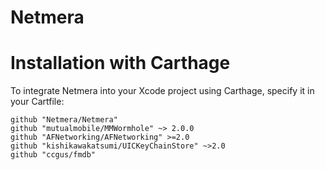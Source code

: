 # Netmera

# Installation with Carthage

To integrate Netmera into your Xcode project using Carthage, specify it in your Cartfile:

```
github "Netmera/Netmera"
github "mutualmobile/MMWormhole" ~> 2.0.0
github "AFNetworking/AFNetworking" >=2.0
github "kishikawakatsumi/UICKeyChainStore" ~>2.0
github "ccgus/fmdb"
```

